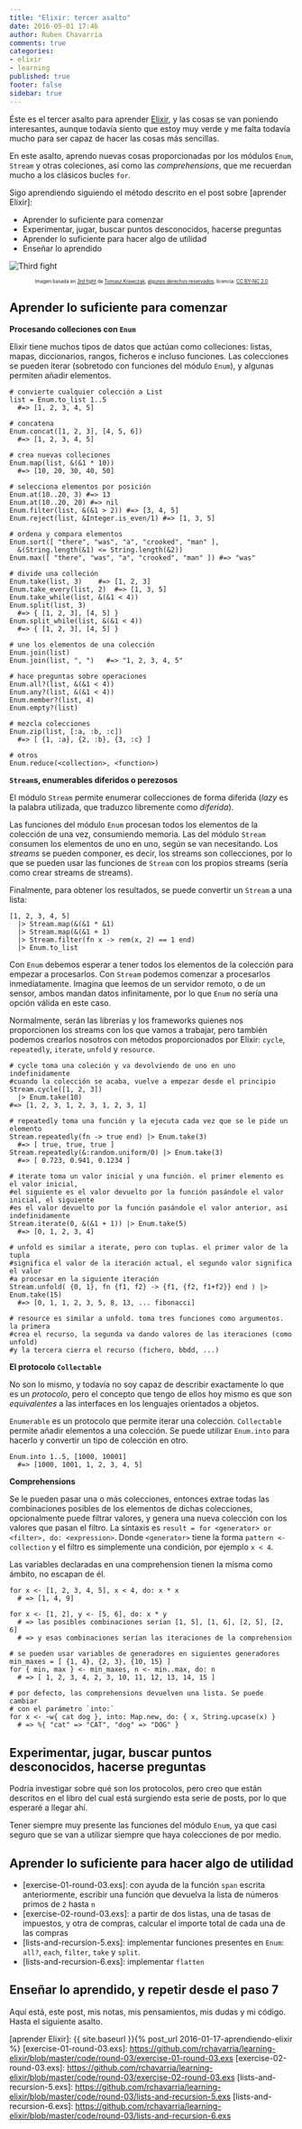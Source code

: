 ```yaml
---
title: "Elixir: tercer asalto"
date: 2016-05-01 17:46
author: Ruben Chavarria
comments: true
categories: 
- elixir
- learning
published: true
footer: false
sidebar: true
---
```


Éste es el tercer asalto para aprender [Elixir], y las cosas se van poniendo
interesantes, aunque todavía siento que estoy muy verde y me falta todavía
mucho para ser capaz de hacer las cosas más sencillas.

En este asalto, aprendo nuevas cosas proporcionadas por los módulos `Enum`,
`Stream` y otras coleciones, así como las *comprehensions*, que me recuerdan
mucho a los clásicos bucles `for`.

Sigo aprendiendo siguiendo el método descrito en el post sobre [aprender Elixir]:

- Aprender lo suficiente para comenzar
- Experimentar, jugar, buscar puntos desconocidos, hacerse preguntas
- Aprender lo suficiente para hacer algo de utilidad
- Enseñar lo aprendido

![Third fight](/images/2016/third-fight.png)

<div style="text-align: center">
  <span style="font-size: 60%">
Imagen basada en <a href="https://flic.kr/p/c9bWJA">3rd fight</a> de <a href="https://www.flickr.com/photos/takfoto/">Tomasz Krawczak</a>, <a href="https://creativecommons.org/licenses/by-nc/2.0/">algunos derechos reservados</a>, licencia: <a href="https://creativecommons.org/licenses/by-nc/2.0/legalcode">CC BY-NC 2.0</a>
  </span>
</div>

<!-- more -->

## Aprender lo suficiente para comenzar

**Procesando colleciones con `Enum`**

Elixir tiene muchos tipos de datos que actúan como colleciones: listas, mapas,
diccionarios, rangos, ficheros e incluso funciones. Las colecciones se pueden
iterar (sobretodo con funciones del módulo `Enum`), y algunas permiten añadir
elementos.

```
# convierte cualquier colección a List
list = Enum.to_list 1..5
  #=> [1, 2, 3, 4, 5]

# concatena
Enum.concat([1, 2, 3], [4, 5, 6])
  #=> [1, 2, 3, 4, 5]

# crea nuevas colleciones
Enum.map(list, &(&1 * 10))
  #=> [10, 20, 30, 40, 50]

# selecciona elementos por posición
Enum.at(10..20, 3) #=> 13
Enum.at(10..20, 20) #=> nil
Enum.filter(list, &(&1 > 2)) #=> [3, 4, 5]
Enum.reject(list, &Integer.is_even/1) #=> [1, 3, 5]

# ordena y compara elementos
Enum.sort([ "there", "was", "a", "crooked", "man" ], 
  &(String.length(&1) <= String.length(&2))
Enum.max([ "there", "was", "a", "crooked", "man" ]) #=> "was"

# divide una colleción
Enum.take(list, 3)    #=> [1, 2, 3]
Enum.take_every(list, 2)  #=> [1, 3, 5]
Enum.take_while(list, &(&1 < 4))
Enum.split(list, 3)
  #=> { [1, 2, 3], [4, 5] }
Enum.split_while(list, &(&1 < 4))
  #=> { [1, 2, 3], [4, 5] }

# une los elementos de una colección
Enum.join(list)
Enum.join(list, ", ")   #=> "1, 2, 3, 4, 5"

# hace preguntas sobre operaciones
Enum.all?(list, &(&1 < 4))
Enum.any?(list, &(&1 < 4))
Enum.member?(list, 4)
Enum.empty?(list)

# mezcla colecciones
Enum.zip(list, [:a, :b, :c])
  #=> [ {1, :a}, {2, :b}, {3, :c} ]

# otros
Enum.reduce(<collection>, <function>)
```

**`Stream`s, enumerables diferidos o perezosos**

El módulo `Stream` permite enumerar collecciones de forma diferida (*lazy* es
la palabra utilizada, que traduzco libremente como *diferida*).

Las funciones del módulo `Enum` procesan todos los elementos de la colección de
una vez, consumiendo memoria. Las del módulo `Stream` consumen los elementos de
uno en uno, según se van necesitando. Los *streams* se pueden componer, es
decir, los streams son collecciones, por lo que se pueden usar las funciones de
`Stream` con los propios streams (sería como crear streams de streams).

Finalmente, para obtener los resultados, se puede convertir un `Stream` a una
lista:

```
[1, 2, 3, 4, 5]
  |> Stream.map(&(&1 * &1)
  |> Stream.map(&(&1 + 1)
  |> Stream.filter(fn x -> rem(x, 2) == 1 end)
  |> Enum.to_list
```

Con `Enum` debemos esperar a tener todos los elementos de la colección para
empezar a procesarlos. Con `Stream` podemos comenzar a procesarlos
inmediatamente. Imagina que leemos de un servidor remoto, o de un sensor, ambos
mandan datos infinitamente, por lo que `Enum` no sería una opción válida en
este caso.

Normalmente, serán las librerías y los frameworks quienes nos proporcionen los
streams con los que vamos a trabajar, pero también podemos crearlos nosotros
con métodos proporcionados por Elixir: `cycle`, `repeatedly`, `iterate`,
`unfold` y `resource`.

```
# cycle toma una coleción y va devolviendo de uno en uno indefinidamente
#cuando la colección se acaba, vuelve a empezar desde el principio
Stream.cycle([1, 2, 3])
  |> Enum.take(10)
#=> [1, 2, 3, 1, 2, 3, 1, 2, 3, 1]

# repeatedly toma una función y la ejecuta cada vez que se le pide un elemento
Stream.repeatedly(fn -> true end) |> Enum.take(3)
  #=> [ true, true, true ]
Stream.repeatedly(&:random.uniform/0) |> Enum.take(3)
  #=> [ 0.723, 0.941, 0.1234 ]

# iterate toma un valor inicial y una función. el primer elemento es el valor inicial,
#el siguiente es el valor devuelto por la función pasándole el valor inicial, el siguiente
#es el valor devuelto por la función pasándole el valor anterior, así indefinidamente
Stream.iterate(0, &(&1 + 1)) |> Enum.take(5)
  #=> [0, 1, 2, 3, 4]

# unfold es similar a iterate, pero con tuplas. el primer valor de la tupla
#significa el valor de la iteración actual, el segundo valor significa el valor
#a procesar en la siguiente iteración
Stream.unfold( {0, 1}, fn {f1, f2} -> {f1, {f2, f1+f2}} end ) |> Enum.take(15)
  #=> [0, 1, 1, 2, 3, 5, 8, 13, ... fibonacci]

# resource es similar a unfold. toma tres funciones como argumentos. la primera
#crea el recurso, la segunda va dando valores de las iteraciones (como unfold)
#y la tercera cierra el recurso (fichero, bbdd, ...)
```

**El protocolo `Collectable`**

No son lo mismo, y todavía no soy capaz de describir exactamente lo que es un
*protocolo*, pero el concepto que tengo de ellos hoy mismo es que son
*equivalentes* a las interfaces en los lenguajes orientados a objetos.

`Enumerable` es un protocolo que permite iterar una colección. `Collectable`
permite añadir elementos a una colección. Se puede utilizar `Enum.into` para
hacerlo y convertir un tipo de colección en otro.

```
Enum.into 1..5, [1000, 10001]
  #=> [1000, 1001, 1, 2, 3, 4, 5]
```

**Comprehensions**

Se le pueden pasar una o más colecciones, entonces extrae todas las
combinaciones posibles de los elementos de dichas colecciones, opcionalmente
puede filtrar valores, y genera una nueva colección con los valores que pasan
el filtro. La sintaxis es `result = for <generator> or <filter>, do: <expression>`. 
Donde `<generator>` tiene la forma `pattern <- collection` y el
filtro es simplemente una condición, por ejemplo `x < 4`.

Las variables declaradas en una comprehension tienen la misma como ámbito, no
escapan de él.

```
for x <- [1, 2, 3, 4, 5], x < 4, do: x * x
  # => [1, 4, 9]

for x <- [1, 2], y <- [5, 6], do: x * y
  # => las posibles combinaciones serían [1, 5], [1, 6], [2, 5], [2, 6]
  # => y esas combinaciones serían las iteraciones de la comprehension

# se pueden usar variables de generadores en siguientes generadores
min_maxes = [ {1, 4}, {2, 3}, {10, 15} ]
for { min, max } <- min_maxes, n <- min..max, do: n
  # => [ 1, 2, 3, 4, 2, 3, 10, 11, 12, 13, 14, 15 ]

# por defecto, las comprehensions devuelven una lista. Se puede cambiar
# con el parámetro `into:`
for x <- ~w{ cat dog }, into: Map.new, do: { x, String.upcase(x) }
  # => %{ "cat" => "CAT", "dog" => "DOG" }
```

## Experimentar, jugar, buscar puntos desconocidos, hacerse preguntas

Podría investigar sobre qué son los protocolos, pero creo que están descritos
en el libro del cual está surgiendo esta serie de posts, por lo que esperaré a
llegar ahí.

Tener siempre muy presente las funciones del módulo `Enum`, ya que casi seguro
que se van a utilizar siempre que haya colecciones de por medio.

## Aprender lo suficiente para hacer algo de utilidad

- [exercise-01-round-03.exs]: con ayuda de la función `span` escrita anteriormente, escribir una función que devuelva la lista de números primos de `2` hasta `n`
- [exercise-02-round-03.exs]: a partir de dos listas, una de tasas de impuestos, y otra de compras, calcular el importe total de cada una de las compras
- [lists-and-recursion-5.exs]: implementar funciones presentes en `Enum`: `all?`, `each`, `filter`, `take` y `split`.
- [lists-and-recursion-6.exs]: implementar `flatten`

## Enseñar lo aprendido, y repetir desde el paso 7

Aquí está, este post, mis notas, mis pensamientos, mis dudas y mi código. Hasta el siguiente asalto.

[Elixir]: http://elixir-lang.org/
[aprender Elixir]: {{ site.baseurl }}{% post_url 2016-01-17-aprendiendo-elixir %}
[exercise-01-round-03.exs]: https://github.com/rchavarria/learning-elixir/blob/master/code/round-03/exercise-01-round-03.exs
[exercise-02-round-03.exs]: https://github.com/rchavarria/learning-elixir/blob/master/code/round-03/exercise-02-round-03.exs
[lists-and-recursion-5.exs]: https://github.com/rchavarria/learning-elixir/blob/master/code/round-03/lists-and-recursion-5.exs
[lists-and-recursion-6.exs]: https://github.com/rchavarria/learning-elixir/blob/master/code/round-03/lists-and-recursion-6.exs

